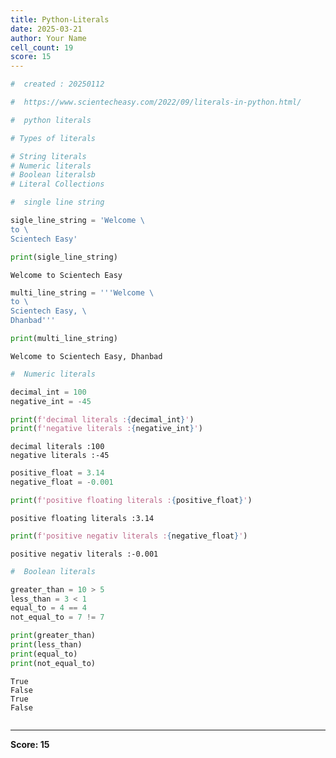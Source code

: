 ```yaml
---
title: Python-Literals
date: 2025-03-21
author: Your Name
cell_count: 19
score: 15
---
```


```python
#  created : 20250112
```


```python
#  https://www.scientecheasy.com/2022/09/literals-in-python.html/
```


```python
#  python literals

```


```python
# Types of literals

# String literals
# Numeric literals
# Boolean literalsb
# Literal Collections
```


```python
#  single line string
```


```python
sigle_line_string = 'Welcome \
to \
Scientech Easy'

```


```python
print(sigle_line_string)
```

    Welcome to Scientech Easy



```python
multi_line_string = '''Welcome \
to \
Scientech Easy, \
Dhanbad'''

```


```python
print(multi_line_string)
```

    Welcome to Scientech Easy, Dhanbad



```python
#  Numeric literals
```


```python
decimal_int = 100        
negative_int = -45
```


```python
print(f'decimal literals :{decimal_int}')
print(f'negative literals :{negative_int}')
```

    decimal literals :100
    negative literals :-45



```python
positive_float = 3.14   
negative_float = -0.001
```


```python
print(f'positive floating literals :{positive_float}')
```

    positive floating literals :3.14



```python
print(f'positive negativ literals :{negative_float}')
```

    positive negativ literals :-0.001



```python
#  Boolean literals

```


```python
greater_than = 10 > 5    
less_than = 3 < 1        
equal_to = 4 == 4        
not_equal_to = 7 != 7 
```


```python
print(greater_than)
print(less_than)
print(equal_to)
print(not_equal_to)
```

    True
    False
    True
    False



```python

```


---
**Score: 15**